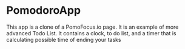 # PomodoroApp
This app is a clone of a PomoFocus.io page. It is an example of more advanced Todo List. It contains a clock, to do list, and a timer that is calculating possible time of ending your tasks
